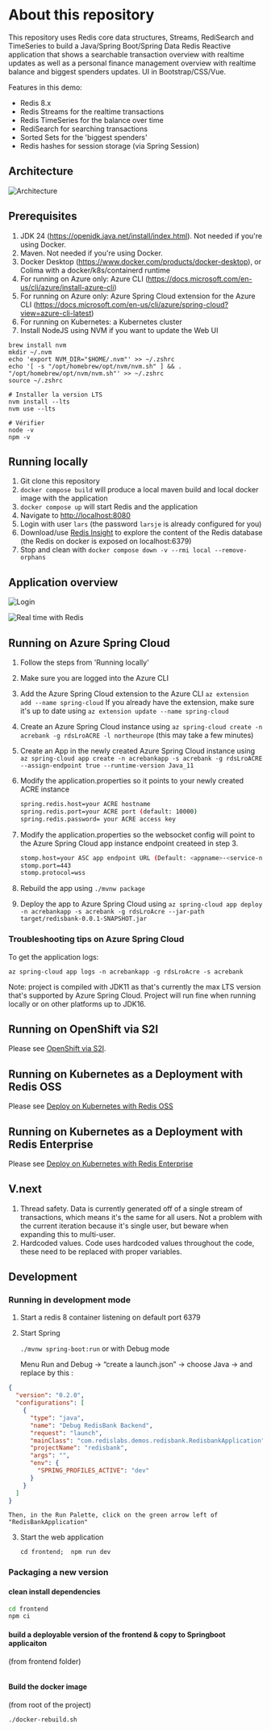 # About this repository

This repository uses Redis core data structures, Streams, RediSearch and TimeSeries to build a
Java/Spring Boot/Spring Data Redis Reactive application that shows a searchable transaction overview with realtime updates
as well as a personal finance management overview with realtime balance and biggest spenders updates. UI in Bootstrap/CSS/Vue.

Features in this demo:
- Redis 8.x
- Redis Streams for the realtime transactions
- Redis TimeSeries for the balance over time
- RediSearch for searching transactions
- Sorted Sets for the 'biggest spenders'
- Redis hashes for session storage (via Spring Session)

## Architecture

![Architecture](architecture.png)

## Prerequisites

1. JDK 24 (<https://openjdk.java.net/install/index.html>). Not needed if you're using Docker.
2. Maven. Not needed if you're using Docker.
3. Docker Desktop (<https://www.docker.com/products/docker-desktop>), or Colima with a docker/k8s/containerd runtime
4. For running on Azure only: Azure CLI (<https://docs.microsoft.com/en-us/cli/azure/install-azure-cli>)
5. For running on Azure only: Azure Spring Cloud extension for the Azure CLI (<https://docs.microsoft.com/en-us/cli/azure/spring-cloud?view=azure-cli-latest>)
6. For running on Kubernetes: a Kubernetes cluster
7. Install NodeJS using NVM if you want to update the Web UI

```
brew install nvm
mkdir ~/.nvm
echo 'export NVM_DIR="$HOME/.nvm"' >> ~/.zshrc
echo '[ -s "/opt/homebrew/opt/nvm/nvm.sh" ] && . "/opt/homebrew/opt/nvm/nvm.sh"' >> ~/.zshrc
source ~/.zshrc

# Installer la version LTS
nvm install --lts
nvm use --lts

# Vérifier
node -v
npm -v
```

## Running locally

1. Git clone this repository
2. `docker compose build` will produce a local maven build and local docker image with the application
3. `docker compose up` will start Redis and the application
4. Navigate to <http://localhost:8080>
5. Login with user `lars` (the password `larsje` is already configured for you)
6. Download/use [Redis Insight](https://redis.io/insight/) to explore the content of the Redis database (the Redis on docker is exposed on localhost:6379) 
7. Stop and clean with `docker compose down -v --rmi local --remove-orphans`

## Application overview

![Login](redisbank1.png)

![Real time with Redis](redisbank2.png)


## Running on Azure Spring Cloud

1. Follow the steps from 'Running locally'
1. Make sure you are logged into the Azure CLI
1. Add the Azure Spring Cloud extension to the Azure CLI `az extension add --name spring-cloud` If you already have the extension, make sure it's up to date using `az extension update --name spring-cloud`
1. Create an Azure Spring Cloud instance using `az spring-cloud create -n acrebank -g rdsLroACRE -l northeurope` (this may take a few minutes)
1. Create an App in the newly created Azure Spring Cloud instance using `az spring-cloud app create -n acrebankapp -s acrebank -g rdsLroACRE --assign-endpoint true --runtime-version Java_11`
1. Modify the application.properties so it points to your newly created ACRE instance

    ```sh
    spring.redis.host=your ACRE hostname
    spring.redis.port=your ACRE port (default: 10000)
    spring.redis.password= your ACRE access key
    ```

1. Modify the application.properties so the websocket config will point to the Azure Spring Cloud app instance endpoint createed in step 3.

    ```sh
    stomp.host=your ASC app endpoint URL (Default: <appname>-<service-name>.azuremicroservices.io)
    stomp.port=443
    stomp.protocol=wss
    ```

1. Rebuild the app using `./mvnw package`
1. Deploy the app to Azure Spring Cloud using `az spring-cloud app deploy -n acrebankapp -s acrebank -g rdsLroAcre --jar-path target/redisbank-0.0.1-SNAPSHOT.jar`

### Troubleshooting tips on Azure Spring Cloud

To get the application logs:

`az spring-cloud app logs -n acrebankapp -g rdsLroAcre -s acrebank`

Note: project is compiled with JDK11 as that's currently the max LTS version that's supported by Azure Spring Cloud. Project will run fine when running locally or on other platforms up to JDK16.

## Running on OpenShift via S2I

Please see [OpenShift via S2I](./openshift/README.md).

## Running on Kubernetes as a Deployment with Redis OSS

Please see [Deploy on Kubernetes with Redis OSS](./kubernetes/redis-oss.md)

## Running on Kubernetes as a Deployment with Redis Enterprise

Please see [Deploy on Kubernetes with Redis Enterprise](./kubernetes/redis-enterprise.md)

## V.next

1. Thread safety. Data is currently generated off of a single stream of transactions, which means it's the same for all users. Not a problem with the current iteration because it's single user, but beware when expanding this to multi-user.
2. Hardcoded values. Code uses hardcoded values throughout the code, these need to be replaced with proper variables.

## Development

### Running in development mode

1. Start a redis 8 container listening on default port 6379

2. Start Spring

    `./mvnw spring-boot:run`
    or with Debug mode
    
    Menu Run and Debug → “create a launch.json” → choose Java → and replace by this :

```json
{
  "version": "0.2.0",
  "configurations": [
    {
      "type": "java",
      "name": "Debug RedisBank Backend",
      "request": "launch",
      "mainClass": "com.redislabs.demos.redisbank.RedisbankApplication",
      "projectName": "redisbank",
      "args": "",
      "env": {
        "SPRING_PROFILES_ACTIVE": "dev"
      }
    }
  ]
}
```    
    Then, in the Run Palette, click on the green arrow left of "RedisBankApplication"

3. Start the web application

    `cd frontend;  npm run dev`

### Packaging a new version

#### clean install dependencies

```sh
cd frontend
npm ci
```

#### build a deployable version of the frontend & copy to Springboot applicaiton

(from frontend folder)
```sh

```

#### Build the docker image

(from root of the project)
```sh
./docker-rebuild.sh
```

